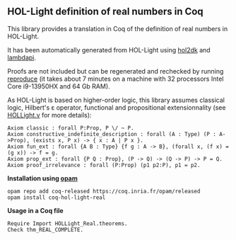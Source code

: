 HOL-Light definition of real numbers in Coq
-------------------------------------------

This library provides a translation in Coq of the definition of real numbers in HOL-Light.

It has been automatically generated from HOL-Light using [hol2dk](https://github.com/Deducteam/hol2dk) and [lambdapi](https://github.com/Deducteam/lambdapi).

Proofs are not included but can be regenerated and rechecked by running [reproduce](https://github.com/Deducteam/coq-hol-light-real/blob/main/reproduce) (it takes about 7 minutes on a machine with 32 processors Intel Core i9-13950HX and 64 Gb RAM).

As HOL-Light is based on higher-order logic, this library assumes classical logic, Hilbert's ε operator, functional and propositional extensionnality (see [HOLLight.v](https://github.com/Deducteam/coq-hol-light-real/blob/main/HOLLight.v) for more details):

```
Axiom classic : forall P:Prop, P \/ ~ P.
Axiom constructive_indefinite_description : forall (A : Type) (P : A->Prop), (exists x, P x) -> { x : A | P x }.
Axiom fun_ext : forall {A B : Type} {f g : A -> B}, (forall x, (f x) = (g x)) -> f = g.
Axiom prop_ext : forall {P Q : Prop}, (P -> Q) -> (Q -> P) -> P = Q.
Axiom proof_irrelevance : forall (P:Prop) (p1 p2:P), p1 = p2.
```

**Installation using [opam](https://opam.ocaml.org/)**

```
opam repo add coq-released https://coq.inria.fr/opam/released
opam install coq-hol-light-real
```

**Usage in a Coq file**

```
Require Import HOLLight_Real.theorems.
Check thm_REAL_COMPLETE.
```
